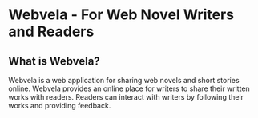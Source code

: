 # Webvela - For Web Novel Writers and Readers

## What is Webvela?
Webvela is a web application for sharing web novels and short stories online. Webvela provides an online place for writers to share their written works with readers. Readers can interact with writers by following their works and providing feedback.